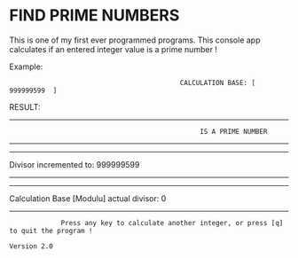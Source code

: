 # FIND PRIME NUMBERS

This is one of my first ever programmed programs. This console app calculates if an entered integer value is a prime number !

Example:

                                               CALCULATION BASE: [  999999599  ]


RESULT:
________________________________________________________________________________________________________________________

                                                    IS A PRIME NUMBER
________________________________________________________________________________________________________________________



__________________________________________________________

Divisor incremented to: 999999599
__________________________________________________________



__________________________________________________________

Calculation Base [Modulu] actual divisor: 0
__________________________________________________________



                 Press any key to calculate another integer, or press [q] to quit the program !
                                                                                                                                                                            Version 2.0
